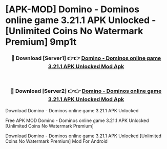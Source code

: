 # [APK-MOD] Domino - Dominos online game 3.21.1 APK Unlocked - [Unlimited Coins No Watermark Premium] 9mp1t



<div align="center">
<h3>🔴 Download [Server1] 👉👉 <a href="https://momento.my/?title=Domino_-_Dominos_online_game_3.21.1_APK_Unlocked">Domino - Dominos online game 3.21.1 APK Unlocked Mod Apk</a></h3><br>

<h3>🔴 Download [Server2] 👉👉 <a href="https://momento.my/?title=Domino_-_Dominos_online_game_3.21.1_APK_Unlocked">Domino - Dominos online game 3.21.1 APK Unlocked Mod Apk</a></h3>
</div>



Download Domino - Dominos online game 3.21.1 APK Unlocked 

Free APK MOD Domino - Dominos online game 3.21.1 APK Unlocked [Unlimited Coins No Watermark Premium]

Download Domino - Dominos online game 3.21.1 APK Unlocked [Unlimited Coins No Watermark Premium] Mod For Android
